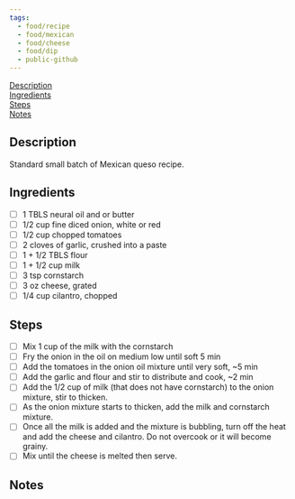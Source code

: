```yaml
---
tags:
  - food/recipe
  - food/mexican
  - food/cheese
  - food/dip
  - public-github
---
```


[Description](#Description)  
[Ingredients](#Ingredients)  
[Steps](#Steps)  
[Notes](#Notes)  

## Description
Standard small batch of Mexican queso recipe.

## Ingredients

- [ ] 1 TBLS neural oil and or butter
- [ ] 1/2 cup fine diced onion, white or red
- [ ] 1/2 cup chopped tomatoes
- [ ] 2 cloves of garlic, crushed into a paste
- [ ] 1 + 1/2 TBLS flour
- [ ] 1 + 1/2 cup milk
- [ ] 3 tsp cornstarch
- [ ] 3 oz cheese, grated
- [ ] 1/4 cup cilantro, chopped

## Steps

- [ ] Mix 1 cup of the milk with the cornstarch
- [ ] Fry the onion in the oil on medium low until soft 5 min
- [ ] Add the tomatoes in the onion oil mixture until very soft, ~5 min
- [ ] Add the garlic and flour and stir to distribute and cook, ~2 min
- [ ] Add the 1/2 cup of milk (that does not have cornstarch) to the onion mixture, stir to thicken.
- [ ] As the onion mixture starts to thicken, add the milk and cornstarch mixture. 
- [ ] Once all the milk is added and the mixture is bubbling, turn off the heat and add the cheese and cilantro. Do not overcook or it will become grainy. 
- [ ] Mix until the cheese is melted then serve.

## Notes

